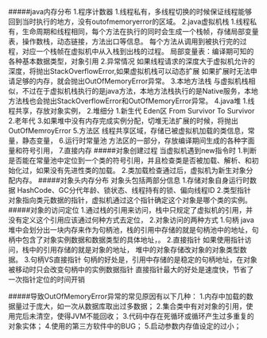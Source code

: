 #####java内存分布
    1.程序计数器
        1.线程私有，多线程切换的时候保证线程能够回到当时执行的地方，没有outofmemoryerror的区域。
    2.java虚拟机栈
        1.线程私有，生命周期和线程相同，每个方法在执行的同时会生成一个栈帧，存储局部变量表，操作数栈，动态链接，方法出口等信息。
            每个方法从调用到被执行完的过程，对应一个栈帧在虚拟机中从入栈到出栈的过程。
            局部变量表：编译期可知的各种基本数据类型，对象引用
        2.异常情况
            如果线程请求的深度大于虚拟机允许的深度，将抛出StackOverflowError,如果虚拟机栈可以动态扩展
             如果扩展时无法申请足够的内存，就会抛出OutOfMemoryError异常。
    3.本地方法栈
        与虚拟机栈相似，不过在于虚拟机栈执行的是java方法，本地方法栈执行的是Native服务，本地方法栈也会抛出StackOverflowError和OutOfMemoryError异常。
    4.java堆
        1.线程共享，存放对象实例，
        2.堆细分
            1.新生代
                Eden区
                From Survivor
                To Survivor
            2.老年代
        3.如果堆中没有内存完成实例分配，切堆无法扩展的时候，将抛出OutOfMemroyError
    5.方法区
        线程共享区域，存储已被虚拟机加载的类信息，常量，静态变量，
    6.运行时常量池
        方法区的一部分，存放编译期间生成的各种字面量和符号引用，
    7.直接内存
#####对象创建过程
    当虚拟机遇到new指令时
    1.判断是否能在常量池中定位到一个类的符号引用，并且检查类是否被加载、解析、和初始化过，如果没有先进性类的加载。
    2.类加载检查通过后，虚拟机为新生对象分配内存。
#####对象头内存分布
    对象头包括两部分信息
        1.存储对象自身运行时数据
            HashCode、GC分代年龄、锁状态、线程持有的锁、偏向线程ID
        2.类型指针
            对象指向类元数据的指针，虚拟机通过这个指针确定这个对象是哪个类的实例。
#####对象的访问定位
    1.通过栈的引用来访问，栈中只规定了虚拟机的引用，并没有定义这个引用应该通过何种方式去定位，
    2.对象访问的两种方式
        1.句柄
            java堆中会划分出一块内存来作为句柄池，栈的引用中存储的就是句柄池中的地址，句柄中包含了对象实例数据和数据类型的具体地址，。
        2.直接指针 
            如果使用指针访问，栈中的引用存储的就是对象的地址，  堆中的对象存储改对象的对象类型数据。 
    3.句柄VS直接指针
        句柄的好处是，引用中存储的是稳定的句柄地址，在对象被移动时只会改变句柄中的实例数据指针
        直接指针最大的好处是速度快，节省了一次指针定位的时间开销
           
#####导致OutOfMemoryError异常的常见原因有以下几种：
    1.内存中加载的数据量过于庞大，如一次从数据库取出过多数据；
    2.集合类中有对对象的引用，使用完后未清空，使得JVM不能回收；
    3.代码中存在死循环或循环产生过多重复的对象实体；
    4.使用的第三方软件中的BUG；
    5.启动参数内存值设定的过小；        